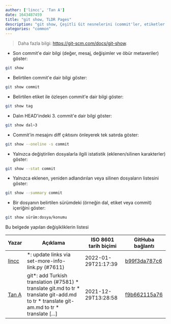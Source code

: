 ```yaml
---
author: ['lincc', 'Tan A']
date: 1643487459
title: "git show, TLDR Pages"
description: "git show, Çeşitli Git nesnelerini (commit'ler, etiketler vs.) görüntüle."
categories: "common"
---
```

> Daha fazla bilgi: <https://git-scm.com/docs/git-show>.

- Son commit'e dair bilgi (değer, mesaj, değişimler ve öbür metaveriler) göster:

```bash
git show
```

- Belirtilen commit'e dair bilgi göster:

```bash
git show commit
```

- Belirtilen etiket ile özleşen commit'e dair bilgi göster:

```bash
git show tag
```

- Dalın HEAD'indeki 3. commit'e dair bilgi göster:

```bash
git show dal~3
```

- Commit'in mesajını diff çıktısını önleyerek tek satırda göster:

```bash
git show --oneline -s commit
```

- Yalnızca değiştirilen dosyalarla ilgili istatistik (eklenen/silinen karakterler) göster:

```bash
git show --stat commit
```

- Yalnızca eklenen, yeniden adlandırılan veya silinen dosyaların listesini göster:

```bash
git show --summary commit
```

- Bir dosyanın belirtilen sürümdeki (örneğin dal, etiket veya commit) içeriğini göster:

```bash
git show sürüm:dosya/konumu
```
Bu belgede yapılan değişikliklerin listesi


Yazar | Açıklama | ISO 8601 tarih biçimi | GitHuba bağlantı
------|-----|-----|-----
[lincc](mailto:46962923+blueskyson@users.noreply.github.com) | *: update links via set-more-info-link.py (#7611) | 2022-01-29T21:17:39 | [b99f3da787c6](https://github.com/tldr-pages/tldr/commit/b99f3da787c6f43a545b9cb5ebd8265b1367fbc4)
[Tan A](mailto:40173707+yutyo@users.noreply.github.com) | git*: add Turkish translation (#7581) * translate git.md to tr * translate git-add.md to tr * translate git-am.md to tr * translate [...] | 2021-12-29T13:28:58 | [f9b662115a76](https://github.com/tldr-pages/tldr/commit/f9b662115a765f843982cea237d608aab423e3f7)

